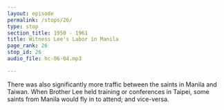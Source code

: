```yaml
---
layout: episode
permalink: /stops/26/
type: stop
section_title: 1950 - 1961
title: Witness Lee's Labor in Manila
page_rank: 26
stop_id: 26
audio_file: hc-06-04.mp3

---
```


There was also significantly more traffic between the saints in Manila and Taiwan. When Brother Lee held training or conferences in Taipei, some saints from Manila would fly in to attend; and vice-versa.